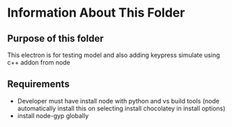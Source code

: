 # Information About This Folder

## Purpose of this folder

This electron is for testing model and also adding keypress simulate using c++ addon from node

## Requirements

-   Developer must have install node with python and vs build tools (node automatically install this on selecting install chocolatey in install options)
-   install node-gyp globally
